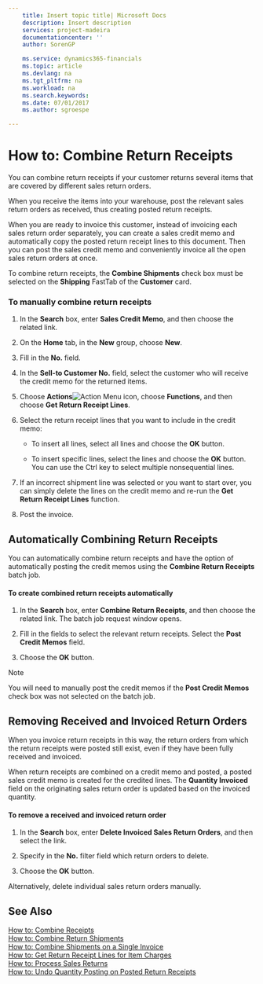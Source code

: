 ```yaml
---
    title: Insert topic title| Microsoft Docs
    description: Insert description
    services: project-madeira
    documentationcenter: ''
    author: SorenGP

    ms.service: dynamics365-financials
    ms.topic: article
    ms.devlang: na
    ms.tgt_pltfrm: na
    ms.workload: na
    ms.search.keywords:
    ms.date: 07/01/2017
    ms.author: sgroespe

---
```

# How to: Combine Return Receipts
You can combine return receipts if your customer returns several items that are covered by different sales return orders.  
  
 When you receive the items into your warehouse, post the relevant sales return orders as received, thus creating posted return receipts.  
  
 When you are ready to invoice this customer, instead of invoicing each sales return order separately, you can create a sales credit memo and automatically copy the posted return receipt lines to this document. Then you can post the sales credit memo and conveniently invoice all the open sales return orders at once.  
  
 To combine return receipts, the **Combine Shipments** check box must be selected on the **Shipping** FastTab of the **Customer** card.  
  
### To manually combine return receipts  
  
1.  In the **Search** box, enter **Sales Credit Memo**, and then choose the related link.  
  
2.  On the **Home** tab, in the **New** group, choose **New**.  
  
3.  Fill in the **No.** field.  
  
4.  In the **Sell-to Customer No.** field, select the customer who will receive the credit memo for the returned items.  
  
5.  Choose **Actions**![Action Menu icon](../media/actionmenuicon.png "actionMenuIcon"), choose **Functions**, and then choose **Get Return Receipt Lines**.  
  
6.  Select the return receipt lines that you want to include in the credit memo:  
  
    -   To insert all lines, select all lines and choose the **OK** button.  
  
    -   To insert specific lines, select the lines and choose the **OK** button. You can use the Ctrl key to select multiple nonsequential lines.  
  
7.  If an incorrect shipment line was selected or you want to start over, you can simply delete the lines on the credit memo and re-run the **Get Return Receipt Lines** function.  
  
8.  Post the invoice.  
  
## Automatically Combining Return Receipts  
 You can automatically combine return receipts and have the option of automatically posting the credit memos using the  **Combine Return Receipts** batch job.  
  
#### To create combined return receipts automatically  
  
1.  In the **Search** box, enter **Combine Return Receipts**, and then choose the related link. The batch job request window opens.  
  
2.  Fill in the fields to select the relevant return receipts. Select the **Post Credit Memos** field.  
  
3.  Choose the **OK** button.  
  
> [!NOTE]  
>  You will need to manually post the credit memos if the **Post Credit Memos** check box was not selected on the batch job.  
  
## Removing Received and Invoiced Return Orders  
 When you invoice return receipts in this way, the return orders from which the return receipts were posted still exist, even if they have been fully received and invoiced.  
  
 When return receipts are combined on a credit memo and posted, a posted sales credit memo is created for the credited lines. The **Quantity Invoiced** field on the originating sales return order is updated based on the invoiced quantity.  
  
#### To remove a received and invoiced return order  
  
1.  In the **Search** box, enter **Delete Invoiced Sales Return Orders**, and then select the link.  
  
2.  Specify in the **No.** filter field which return orders to delete.  
  
3.  Choose the **OK** button.  
  
 Alternatively, delete individual sales return orders manually.  
  
## See Also  
 [How to: Combine Receipts](../how-to-combine-receipts.md)   
 [How to: Combine Return Shipments](../how-to-combine-return-shipments.md)   
 [How to: Combine Shipments on a Single Invoice](../how-to-combine-shipments-on-a-single-invoice.md)   
 [How to: Get Return Receipt Lines for Item Charges](../how-to-get-return-receipt-lines-for-item-charges.md)   
 [How to: Process Sales Returns](../how-to-process-sales-returns.md)   
 [How to: Undo Quantity Posting on Posted Return Receipts](../how-to-undo-quantity-posting-on-posted-return-receipts.md)